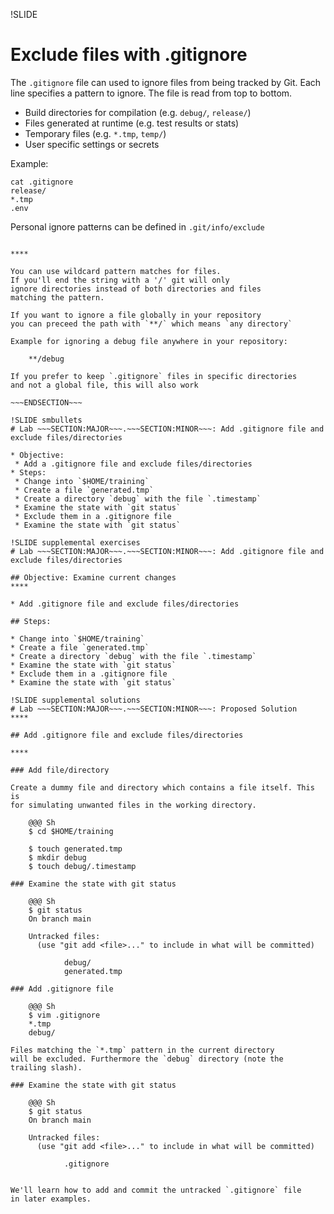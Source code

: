 !SLIDE
# Exclude files with .gitignore

The `.gitignore` file can used to ignore files from being tracked by Git. Each line specifies a pattern to ignore.
The file is read from top to bottom.

* Build directories for compilation (e.g. `debug/`, `release/`)
* Files generated at runtime (e.g. test results or stats)
* Temporary files (e.g. `*.tmp`, `temp/`)
* User specific settings or secrets

Example:

    cat .gitignore
    release/
    *.tmp
    .env

Personal ignore patterns can be defined in `.git/info/exclude`

~~~SECTION:handouts~~~

****

You can use wildcard pattern matches for files.
If you'll end the string with a '/' git will only
ignore directories instead of both directories and files
matching the pattern.

If you want to ignore a file globally in your repository
you can preceed the path with `**/` which means `any directory`

Example for ignoring a debug file anywhere in your repository:

    **/debug

If you prefer to keep `.gitignore` files in specific directories
and not a global file, this will also work

~~~ENDSECTION~~~

!SLIDE smbullets
# Lab ~~~SECTION:MAJOR~~~.~~~SECTION:MINOR~~~: Add .gitignore file and exclude files/directories

* Objective:
 * Add a .gitignore file and exclude files/directories
* Steps:
 * Change into `$HOME/training`
 * Create a file `generated.tmp`
 * Create a directory `debug` with the file `.timestamp`
 * Examine the state with `git status`
 * Exclude them in a .gitignore file
 * Examine the state with `git status`

!SLIDE supplemental exercises
# Lab ~~~SECTION:MAJOR~~~.~~~SECTION:MINOR~~~: Add .gitignore file and exclude files/directories

## Objective: Examine current changes
****

* Add .gitignore file and exclude files/directories

## Steps:

* Change into `$HOME/training`
* Create a file `generated.tmp`
* Create a directory `debug` with the file `.timestamp`
* Examine the state with `git status`
* Exclude them in a .gitignore file
* Examine the state with `git status`

!SLIDE supplemental solutions
# Lab ~~~SECTION:MAJOR~~~.~~~SECTION:MINOR~~~: Proposed Solution
****

## Add .gitignore file and exclude files/directories

****

### Add file/directory

Create a dummy file and directory which contains a file itself. This is
for simulating unwanted files in the working directory.

    @@@ Sh
    $ cd $HOME/training

    $ touch generated.tmp
    $ mkdir debug
    $ touch debug/.timestamp

### Examine the state with git status

    @@@ Sh
    $ git status
    On branch main

    Untracked files:
      (use "git add <file>..." to include in what will be committed)

           	debug/
           	generated.tmp

### Add .gitignore file

    @@@ Sh
    $ vim .gitignore
    *.tmp
    debug/

Files matching the `*.tmp` pattern in the current directory
will be excluded. Furthermore the `debug` directory (note the
trailing slash).

### Examine the state with git status

    @@@ Sh
    $ git status
    On branch main

    Untracked files:
      (use "git add <file>..." to include in what will be committed)

           	.gitignore


We'll learn how to add and commit the untracked `.gitignore` file
in later examples.

